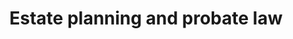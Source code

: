 ---
layout: category
category: estate-planning-and-probate-law
title: Estate planning and probate law
description: Ensure your estate is properly managed and distributed with our legal guidance. Our attorneys can assist with wills, trusts, and probate matters.
permalink: /estate-planning-and-probate-law/
---